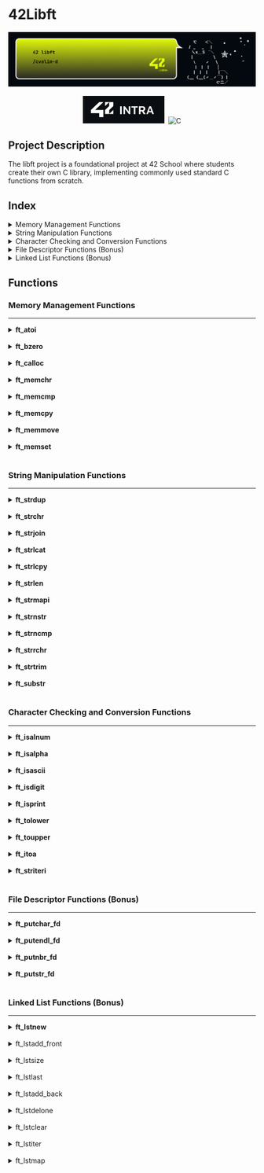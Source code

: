 # 42Libft

<div align="center">

![Banner](./42cover.png)

[![42Intra](/42badge.svg)](https://profile.intra.42.fr/users/cvalim-d)
![C](https://img.shields.io/badge/C-00599C?style=for-the-badge&logo=c&logoColor=white)

</div>

## Project Description

The libft project is a foundational project at 42 School where students create their own C library, implementing commonly used standard C functions from scratch.

## Index

  <details>
  <summary>Memory Management Functions</summary>
    <ul>
    <li><a href="#ft_atoi">ft_atoi</a></li>
    <li><a href="#ft_bzero">ft_bzero</a></li>
    <li><a href="#ft_calloc">ft_calloc</a></li>
    <li><a href="#ft_memchr">ft_memchr</a></li>
    <li><a href="#ft_memcmp">ft_memcmp</a></li>
    <li><a href="#ft_memcpy">ft_memcpy</a></li>
    <li><a href="#ft_memmove">ft_memmove</a></li>
    <li><a href="#ft_memset">ft_memset</a></li>
  </ul>
  </details>
  <details>
  <summary>String Manipulation Functions</summary>
  <ul>
    <li><a href="#ft_strdup">ft_strdup</a></li>
    <li><a href="#ft_strchr">ft_strchr</a></li>
    <li><a href="#ft_strjoin">ft_strjoin</a></li>
    <li><a href="#ft_strlcat">ft_strlcat</a></li>
    <li><a href="#ft_strlcpy">ft_strlcpy</a></li>
    <li><a href="#ft_strlen">ft_strlen</a></li>
    <li><a href="#ft_strmapi">ft_strmapi</a></li>
    <li><a href="#ft_strnstr">ft_strnstr</a></li>
    <li><a href="#ft_strncmp">ft_strncmp</a></li>
    <li><a href="#ft_strrchr">ft_strrchr</a></li>
    <li><a href="#ft_strtrim">ft_strtrim</a></li>
    <li><a href="#ft_substr">ft_substr</a></li>
  </ul>
  </details>
  <details>
  <summary>Character Checking and Conversion Functions</summary>
  <ul>
    <li><a href="#ft_isalnum">ft_isalnum</a></li>
    <li><a href="#ft_isalpha">ft_isalpha</a></li>
    <li><a href="#ft_isascii">ft_isascii</a></li>
    <li><a href="#ft_isdigit">ft_isdigit</a></li>
    <li><a href="#ft_isprint">ft_isprint</a></li>
    <li><a href="#ft_tolower">ft_tolower</a></li>
    <li><a href="#ft_toupper">ft_toupper</a></li>
    <li><a href="#ft_itoa">ft_itoa</a></li>
    <li><a href="#ft_striteri">ft_striteri</a></li>
  </ul>
  </details>
  <details>
  <summary>File Descriptor Functions (Bonus)</summary>
  <ul>
    <li><a href="#ft_putchar_fd">ft_putchar_fd</a></li>
    <li><a href="#ft_putendl_fd">ft_putendl_fd</a></li>
    <li><a href="#ft_putnbr_fd">ft_putnbr_fd</a></li>
    <li><a href="#ft_putstr_fd">ft_putstr_fd</a></li>
  </ul>
  </details>
  <details>
  <summary>Linked List Functions (Bonus)</summary>
  <ul>
    <li><a href="#ft_lstnew">ft_lstnew</a></li>
    <li><a href="#ft_lstadd_front">ft_lstadd_front</a></li>
    <li><a href="#ft_lstsize">ft_lstsize</a></li>
    <li><a href="#ft_lstlast">ft_lstlast</a></li>
    <li><a href="#ft_lstadd_back">ft_lstadd_back</a></li>
    <li><a href="#ft_lstdelone">ft_lstdelone</a></li>
    <li><a href="#ft_lstclear">ft_lstclear</a></li>
    <li><a href="#ft_lstiter">ft_lstiter</a></li>
    <li><a href="#ft_lstmap">ft_lstmap</a></li>
  </ul>
  </details>

## Functions

### Memory Management Functions
***

<details>
<summary><strong id="ft_atoi">ft_atoi</strong></summary>

#### `int ft_atoi(char *str);`
|           Description           |             Param. #1              |     Return Value      |
| :-----------------------------: | :--------------------------------: | :-------------------: |
| Converts a string to an integer | `str` - The string to be converted | The converted integer |

</details>

<br>

<details>
<summary><strong id="ft_bzero">ft_bzero</strong></summary>

#### `void ft_bzero(void *s, size_t n);`
|               Description               |            Param. #1             |              Param. #2               | Return Value |
| :-------------------------------------: | :------------------------------: | :----------------------------------: | :----------: |
| Sets all bytes of a memory area to zero | `s` - Pointer to the memory area | `n` - Number of bytes to set to zero |     None     |

</details>

<br>

<details>
<summary><strong id="ft_calloc">ft_calloc</strong></summary>

#### `void *ft_calloc(size_t nmemb, size_t size);`
|                       Description                        |          Param. #1           |           Param. #2           |          Return Value           |
| :------------------------------------------------------: | :--------------------------: | :---------------------------: | :-----------------------------: |
| Allocates memory for an array and initializes it to zero | `nmemb` - Number of elements | `size` - Size of each element | Pointer to the allocated memory |

</details>

<br>

<details>
<summary><strong id="ft_memchr">ft_memchr</strong></summary>

#### `void *ft_memchr(const void *s, int c, size_t n);`
|         Description          |            Param. #1             |           Param. #2           |           Param. #3           |                   Return Value                    |
| :--------------------------: | :------------------------------: | :---------------------------: | :---------------------------: | :-----------------------------------------------: |
| Scans memory for a character | `s` - Pointer to the memory area | `c` - Character to search for | `n` - Number of bytes to scan | Pointer to the matching byte or NULL if not found |

</details>

<br>

<details>
<summary><strong id="ft_memcmp">ft_memcmp</strong></summary>

#### `int ft_memcmp(const void *s1, const void *s2, size_t n);`
|        Description        |                Param. #1                |                Param. #2                 |            Param. #3             |                                  Return Value                                   |
| :-----------------------: | :-------------------------------------: | :--------------------------------------: | :------------------------------: | :-----------------------------------------------------------------------------: |
| Compares two memory areas | `s1` - Pointer to the first memory area | `s2` - Pointer to the second memory area | `n` - Number of bytes to compare | < 0 if s1 is less than s2, > 0 if s1 is greater than s2, 0 if s1 is equal to s2 |

</details>

<br>

<details>
<summary><strong id="ft_memcpy">ft_memcpy</strong></summary>

#### `void *ft_memcpy(void *dest, const void *src, size_t n);`
|    Description     |                    Param. #1                    |                 Param. #2                 |           Param. #3           |              Return Value              |
| :----------------: | :---------------------------------------------: | :---------------------------------------: | :---------------------------: | :------------------------------------: |
| Copies memory area | `dest` - Pointer to the destination memory area | `src` - Pointer to the source memory area | `n` - Number of bytes to copy | Pointer to the destination memory area |

</details>

<br>

<details>
<summary><strong id="ft_memmove">ft_memmove</strong></summary>

#### `void *ft_memmove(void *dest, const void *src, size_t n);`
|             Description              |                    Param. #1                    |                 Param. #2                 |           Param. #3           |              Return Value              |
| :----------------------------------: | :---------------------------------------------: | :---------------------------------------: | :---------------------------: | :------------------------------------: |
| Copies memory area, handling overlap | `dest` - Pointer to the destination memory area | `src` - Pointer to the source memory area | `n` - Number of bytes to copy | Pointer to the destination memory area |

</details>

<br>

<details>
<summary><strong id="ft_memset">ft_memset</strong></summary>

#### `void *ft_memset(void *s, int c, size_t len);`
|            Description            |            Param. #1             |        Param. #2        |           Param. #3            |        Return Value        |
| :-------------------------------: | :------------------------------: | :---------------------: | :----------------------------: | :------------------------: |
| Fills memory with a constant byte | `s` - Pointer to the memory area | `c` - Byte value to set | `len` - Number of bytes to set | Pointer to the memory area |

</details>

<br>

### String Manipulation Functions
***

<details>
<summary><strong id="ft_strdup">ft_strdup</strong></summary>

#### `char *ft_strdup(char *src);`
|     Description     |              Param. #1              |           Return Value           |
| :-----------------: | :---------------------------------: | :------------------------------: |
| Duplicates a string | `src` - The string to be duplicated | Pointer to the duplicated string |

</details>

<br>

<details>
<summary><strong id="ft_strchr">ft_strchr</strong></summary>

#### `char *ft_strchr(const char *s, int c);`
|                       Description                       |           Param. #1           |           Param. #2           |                             Return Value                              |
| :-----------------------------------------------------: | :---------------------------: | :---------------------------: | :-------------------------------------------------------------------: |
| Locates the first occurrence of a character in a string | `s` - The string to search in | `c` - The character to locate | Pointer to the first occurrence of the character or NULL if not found |

</details>

<br>

<details>
<summary><strong id="ft_strjoin">ft_strjoin</strong></summary>

#### `char *ft_strjoin(char const *s1, char const *s2);`
|                Description                 |        Param. #1        |        Param. #2         |       Return Value        |
| :----------------------------------------: | :---------------------: | :----------------------: | :-----------------------: |
| Concatenates two strings into a new string | `s1` - The first string | `s2` - The second string | Pointer to the new string |

</details>

<br>

<details>
<summary><strong id="ft_strlcat">ft_strlcat</strong></summary>

#### `unsigned int ft_strlcat(char *dest, const char *src, size_t size);`
|                        Description                        |            Param. #1            |         Param. #2         |                     Param. #3                     |                  Return Value                   |
| :-------------------------------------------------------: | :-----------------------------: | :-----------------------: | :-----------------------------------------------: | :---------------------------------------------: |
| Concatenates a string with another, with size limitations | `dest` - The destination string | `src` - The source string | `size` - The total size of the destination buffer | Total length of the string they tried to create |

</details>

<br>

<details>
<summary><strong id="ft_strlcpy">ft_strlcpy</strong></summary>

#### `unsigned int ft_strlcpy(char *dest, char *src, unsigned int size);`
|                    Description                    |            Param. #1            |         Param. #2         |                     Param. #3                     |                  Return Value                   |
| :-----------------------------------------------: | :-----------------------------: | :-----------------------: | :-----------------------------------------------: | :---------------------------------------------: |
| Copies a string to another, with size limitations | `dest` - The destination string | `src` - The source string | `size` - The total size of the destination buffer | Total length of the string they tried to create |

</details>

<br>

<details>
<summary><strong id="ft_strlen">ft_strlen</strong></summary>

#### `int ft_strlen(const char *s);`
|          Description           |          Param. #1          |     Return Value     |
| :----------------------------: | :-------------------------: | :------------------: |
| Returns the length of a string | `s` - The string to measure | Length of the string |

</details>

<br>

<details>
<summary><strong id="ft_strmapi">ft_strmapi</strong></summary>

#### `char *ft_strmapi(char const *s, char (*f)(unsigned int, char));`
|                               Description                               |          Param. #1          |                   Param. #2                   |       Return Value        |
| :---------------------------------------------------------------------: | :-------------------------: | :-------------------------------------------: | :-----------------------: |
| Applies a function to each character of a string to create a new string | `s` - The string to iterate | `f` - The function to apply to each character | Pointer to the new string |

</details>

<br>

<details>
<summary><strong id="ft_strnstr">ft_strnstr</strong></summary>

#### `char *ft_strnstr(const char *big, const char *little, size_t len);`
|                       Description                        |            Param. #1            |               Param. #2                |                     Param. #3                      |                             Return Value                              |
| :------------------------------------------------------: | :-----------------------------: | :------------------------------------: | :------------------------------------------------: | :-------------------------------------------------------------------: |
| Locates a substring in a string, within a certain length | `big` - The string to search in | `little` - The substring to search for | `len` - The maximum number of characters to search | Pointer to the first occurrence of the substring or NULL if not found |

</details>

<br>

<details>
<summary><strong id="ft_strncmp">ft_strncmp</strong></summary>

#### `int ft_strncmp(char *s1, char *s2, size_t n);`
|                 Description                 |        Param. #1        |        Param. #2         |                     Param. #3                     |                                  Return Value                                   |
| :-----------------------------------------: | :---------------------: | :----------------------: | :-----------------------------------------------: | :-----------------------------------------------------------------------------: |
| Compares two strings up to a certain length | `s1` - The first string | `s2` - The second string | `n` - The maximum number of characters to compare | < 0 if s1 is less than s2, > 0 if s1 is greater than s2, 0 if s1 is equal to s2 |

</details>

<br>

<details>
<summary><strong id="ft_strrchr">ft_strrchr</strong></summary>

#### `char *ft_strrchr(const char *s, int c);`
|                      Description                       |           Param. #1           |           Param. #2           |                             Return Value                             |
| :----------------------------------------------------: | :---------------------------: | :---------------------------: | :------------------------------------------------------------------: |
| Locates the last occurrence of a character in a string | `s` - The string to search in | `c` - The character to locate | Pointer to the last occurrence of the character or NULL if not found |

</details>

<br>

<details>
<summary><strong id="ft_strtrim">ft_strtrim</strong></summary>

#### `char *ft_strtrim(char const *s1, char const *set);`
|                       Description                       |         Param. #1         |               Param. #2               |         Return Value          |
| :-----------------------------------------------------: | :-----------------------: | :-----------------------------------: | :---------------------------: |
| Trims characters from the beginning and end of a string | `s1` - The string to trim | `set` - The set of characters to trim | Pointer to the trimmed string |

</details>

<br>

<details>
<summary><strong id="ft_substr">ft_substr</strong></summary>

#### `char *ft_substr(char const *s, unsigned int start, size_t len);`
|            Description             |         Param. #1         |          Param. #2           |              Param. #3              |       Return Value       |
| :--------------------------------: | :-----------------------: | :--------------------------: | :---------------------------------: | :----------------------: |
| Extracts a substring from a string | `s` - The original string | `start` - The starting index | `len` - The length of the substring | Pointer to the substring |

</details>

<br>

### Character Checking and Conversion Functions
***

<details>
<summary><strong id="ft_isalnum">ft_isalnum</strong></summary>

#### `int ft_isalnum(int c);`
|              Description              |          Param. #1           |                         Return Value                          |
| :-----------------------------------: | :--------------------------: | :-----------------------------------------------------------: |
| Checks if a character is alphanumeric | `c` - The character to check | 0 if the character tests false, 1 if the character tests true |

</details>

<br>

<details>
<summary><strong id="ft_isalpha">ft_isalpha</strong></summary>

#### `int ft_isalpha(int c);`
|             Description             |          Param. #1           |                         Return Value                          |
| :---------------------------------: | :--------------------------: | :-----------------------------------------------------------: |
| Checks if a character is alphabetic | `c` - The character to check | 0 if the character tests false, 1 if the character tests true |

</details>

<br>

<details>
<summary><strong id="ft_isascii">ft_isascii</strong></summary>

#### `int ft_isascii(int c);`
|                 Description                 |          Param. #1           |                         Return Value                          |
| :-----------------------------------------: | :--------------------------: | :-----------------------------------------------------------: |
| Checks if a character is an ASCII character | `c` - The character to check | 0 if the character tests false, 1 if the character tests true |

</details>

<br>

<details>
<summary><strong id="ft_isdigit">ft_isdigit</strong></summary>

#### `int ft_isdigit(int c);`
|           Description            |          Param. #1           |                         Return Value                          |
| :------------------------------: | :--------------------------: | :-----------------------------------------------------------: |
| Checks if a character is a digit | `c` - The character to check | 0 if the character tests false, 1 if the character tests true |

</details>

<br>

<details>
<summary><strong id="ft_isprint">ft_isprint</strong></summary>

#### `int ft_isprint(int c);`
|            Description             |          Param. #1           |                         Return Value                          |
| :--------------------------------: | :--------------------------: | :-----------------------------------------------------------: |
| Checks if a character is printable | `c` - The character to check | 0 if the character tests false, 1 if the character tests true |

</details>

<br>

<details>
<summary><strong id="ft_tolower">ft_tolower</strong></summary>

#### `int ft_tolower(int c);`
|                 Description                  |           Param. #1            |      Return Value       |
| :------------------------------------------: | :----------------------------: | :---------------------: |
| Converts an uppercase character to lowercase | `c` - The character to convert | The converted character |

</details>

<br>

<details>
<summary><strong id="ft_toupper">ft_toupper</strong></summary>

#### `int ft_toupper(int c);`
|                 Description                 |           Param. #1            |      Return Value       |
| :-----------------------------------------: | :----------------------------: | :---------------------: |
| Converts a lowercase character to uppercase | `c` - The character to convert | The converted character |

</details>

<br>

<details>
<summary><strong id="ft_itoa">ft_itoa</strong></summary>

#### `char *ft_itoa(int n);`
|           Description           |          Param. #1           |                  Return Value                  |
| :-----------------------------: | :--------------------------: | :--------------------------------------------: |
| Converts an integer to a string | `n` - The integer to convert | Pointer to the string representing the integer |

</details>

<br>

<details>
<summary><strong id="ft_striteri">ft_striteri</strong></summary>

#### `void ft_striteri(char *s, void (*f)(unsigned int, char *));`
|                   Description                    |          Param. #1          |                   Param. #2                   | Return Value |
| :----------------------------------------------: | :-------------------------: | :-------------------------------------------: | :----------: |
| Applies a function to each character of a string | `s` - The string to iterate | `f` - The function to apply to each character |     None     |

</details>

<br>

### File Descriptor Functions (Bonus)
***

<details>
<summary><strong id="ft_putchar_fd">ft_putchar_fd</strong></summary>

#### `void ft_putchar_fd(char c, int fd);`
|               Description                |           Param. #1           |         Param. #2          | Return Value |
| :--------------------------------------: | :---------------------------: | :------------------------: | :----------: |
| Outputs a character to a file descriptor | `c` - The character to output | `fd` - The file descriptor |     None     |

</details>

<br>

<details>
<summary><strong id="ft_putendl_fd">ft_putendl_fd</strong></summary>

#### `void ft_putendl_fd(char *s, int fd);`
|                         Description                          |         Param. #1          |         Param. #2          | Return Value |
| :----------------------------------------------------------: | :------------------------: | :------------------------: | :----------: |
| Outputs a string to a file descriptor, followed by a newline | `s` - The string to output | `fd` - The file descriptor |     None     |

</details>

<br>

<details>
<summary><strong id="ft_putnbr_fd">ft_putnbr_fd</strong></summary>

#### `void ft_putnbr_fd(int n, int fd);`
|               Description               |          Param. #1          |         Param. #2          | Return Value |
| :-------------------------------------: | :-------------------------: | :------------------------: | :----------: |
| Outputs an integer to a file descriptor | `n` - The integer to output | `fd` - The file descriptor |     None     |

</details>

<br>

<details>
<summary><strong id="ft_putstr_fd">ft_putstr_fd</strong></summary>

#### `void ft_putstr_fd(char *s, int fd);`
|              Description              |         Param. #1          |         Param. #2          | Return Value |
| :-----------------------------------: | :------------------------: | :------------------------: | :----------: |
| Outputs a string to a file descriptor | `s` - The string to output | `fd` - The file descriptor |     None     |

</details>

<br>

### Linked List Functions (Bonus)
***

<details>
<summary><strong id="ft_lstnew">ft_lstnew</strong></summary>

#### `t_list *ft_lstnew(void *content);`
|            Description            |                      Param. #1                      |        Return Value        |
| :-------------------------------: | :-------------------------------------------------: | :------------------------: |
| Creates a new linked list element | `content` - The content to store in the new element | Pointer to the new element |

</details>

<br>

<details>
<summary>ft_lstadd_front</summary>

#### `void ft_lstadd_front(t_list **lst, t_list *new);`
|                    Description                    |                    Param. #1                     |           Param. #2            | Return Value |
| :-----------------------------------------------: | :----------------------------------------------: | :----------------------------: | :----------: |
| Adds an element at the beginning of a linked list | `lst` - Pointer to the first element of the list | `new` - The new element to add |     None     |

</details>

<br>

<details>
<summary>ft_lstsize</summary>

#### `int ft_lstsize(t_list *lst);`
|                   Description                   |               Param. #1               |          Return Value          |
| :---------------------------------------------: | :-----------------------------------: | :----------------------------: |
| Returns the number of elements in a linked list | `lst` - The list to count elements in | Number of elements in the list |

</details>

<br>

<details>
<summary>ft_lstlast</summary>

#### `t_list *ft_lstlast(t_list *lst);`
|                Description                |                   Param. #1                   |        Return Value         |
| :---------------------------------------: | :-------------------------------------------: | :-------------------------: |
| Returns the last element of a linked list | `lst` - The list to get the last element from | Pointer to the last element |

</details>

<br>

<details>
<summary>ft_lstadd_back</summary>

#### `void ft_lstadd_back(t_list **lst, t_list *new);`
|                 Description                 |                    Param. #1                     |           Param. #2            | Return Value |
| :-----------------------------------------: | :----------------------------------------------: | :----------------------------: | :----------: |
| Adds an element at the end of a linked list | `lst` - Pointer to the first element of the list | `new` - The new element to add |     None     |

</details>

<br>

<details>
<summary>ft_lstdelone</summary>

#### `void ft_lstdelone(t_list *lst, void (*del)(void *));`
|              Description              |           Param. #1           |                         Param. #2                         | Return Value |
| :-----------------------------------: | :---------------------------: | :-------------------------------------------------------: | :----------: |
| Deletes an element from a linked list | `lst` - The element to delete | `del` - The function to delete the content of the element |     None     |

</details>

<br>

<details>
<summary>ft_lstclear</summary>

#### `void ft_lstclear(t_list **lst, void (*del)(void *));`
|                   Description                   |                    Param. #1                     |                         Param. #2                          | Return Value |
| :---------------------------------------------: | :----------------------------------------------: | :--------------------------------------------------------: | :----------: |
| Deletes and frees all elements of a linked list | `lst` - Pointer to the first element of the list | `del` - The function to delete the content of the elements |     None     |

</details>

<br>

<details>
<summary>ft_lstiter</summary>

#### `void ft_lstiter(t_list *lst, void (*f)(void *));`
|                            Description                             |          Param. #1          |                  Param. #2                  | Return Value |
| :----------------------------------------------------------------: | :-------------------------: | :-----------------------------------------: | :----------: |
| Iterates over a linked list and applies a function to each element | `lst` - The list to iterate | `f` - The function to apply to each element |     None     |

</details>

<br>

<details>
<summary>ft_lstmap</summary>

#### `t_list *ft_lstmap(t_list *lst, void *(*f)(void *), void (*del)(void *));`
|                                     Description                                      |         Param. #1         |                  Param. #2                  |                         Param. #3                          |      Return Value       |
| :----------------------------------------------------------------------------------: | :-----------------------: | :-----------------------------------------: | :--------------------------------------------------------: | :---------------------: |
| Creates a new linked list by applying a function to each element of an existing list | `lst` - The original list | `f` - The function to apply to each element | `del` - The function to delete the content of the elements | Pointer to the new list |

</details>